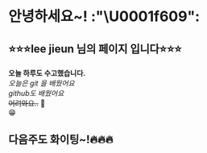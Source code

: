 # 안녕하세요~! :"\U0001f609": 
## :star::star::star:lee jieun 님의 페이지 입니다:star::star::star:
**오늘 하루도 수고했습니다.**  
*오늘은 git 을 배웠어요*  
*github도 배웠어요*  
~~어려와요..~~ :information_desk_person:  
:grin:  


## 다음주도 화이팅~!:fire::fire::fire:


